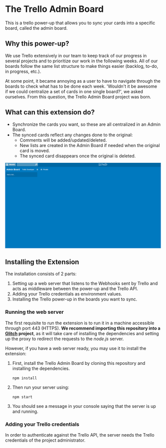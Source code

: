 # The Trello Admin Board
This is a trello power-up that allows you to sync your cards into a specific board, called the admin board.

## Why this power-up?
We use Trello extensively in our team to keep track of our progress in several projects and to prioritize our work in the following weeks. All of our boards follow the same list structure to make things easier (backlog, to-do, in progress, etc.).

At some point, it became annoying as a user to have to navigate through the boards to check what has to be done each week. 'Wouldn't it be awesome if we could centralize a set of cards in one single board?', we asked ourselves. From this question, the Trello Admin Board project was born.

## What can this extension do?
* Synchronize the cards you want, so these are all centralized in an Admin Board.
* The synced cards reflect any changes done to the original:
    * Comments will be added/updated/deleted.
    * New lists are created in the Admin Board if needed when the original card is moved.
    * The synced card disappears once the original is deleted.

![trello-admin-board](assets/img/trello_firstsync.gif)

## Installing the Extension
The installation consists of 2 parts:
1. Setting up a web server that listens to the Webhooks sent by Trello and acts as middleware between the power-up and the Trello API.
2. Adding your Trello credentials as environment values.
3. Installing the Trello power-up in the boards you want to sync.

### Running the web server
The first requisite to run the extension is to run it in a machine accessible through port 443 (HTTPS). **We recommend importing this repository into a [Glitch](https://www.google.com) project**, as it will take care of installing the dependencies and setting up the proxy to redirect the requests to the *node.js* server.

However, if you have a web server ready, you may use it to install the extension:
1. First, install the Trello Admin Board by cloning this repository and installing the dependencies.
    ```
    npm install
    ```
2. Then run your server using:
    ```
    npm start
    ```
3. You should see a message in your console saying that the server is up and running.

### Adding your Trello credentials
In order to authenticate against the Trello API, the server needs the Trello credentials of the project administrator.

